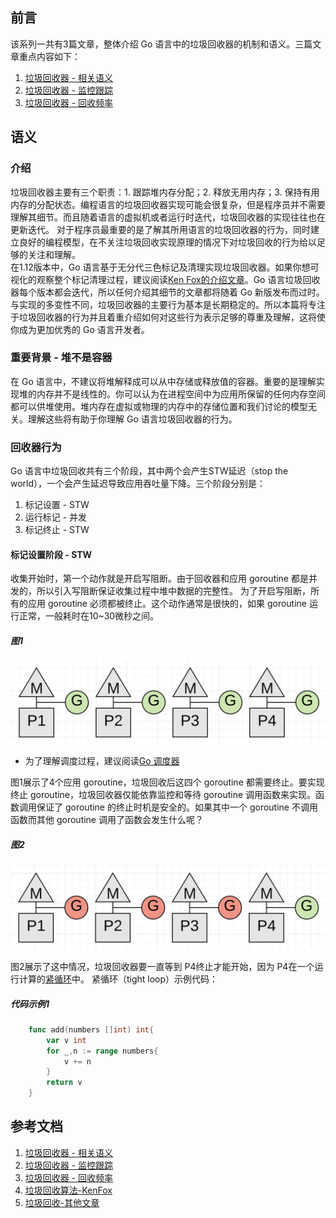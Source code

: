## 前言
该系列一共有3篇文章，整体介绍 Go 语言中的垃圾回收器的机制和语义。三篇文章重点内容如下：
1. [垃圾回收器 - 相关语义](https://www.ardanlabs.com/blog/2018/12/garbage-collection-in-go-part1-semantics.html)
2. [垃圾回收器 - 监控跟踪](https://www.ardanlabs.com/blog/2019/05/garbage-collection-in-go-part2-gctraces.html)
3. [垃圾回收器 - 回收频率](https://www.ardanlabs.com/blog/2019/07/garbage-collection-in-go-part3-gcpacing.html)

## 语义

### 介绍

垃圾回收器主要有三个职责：1. 跟踪堆内存分配；2. 释放无用内存；3. 保持有用内存的分配状态。编程语言的垃圾回收器实现可能会很复杂，但是程序员并不需要理解其细节。而且随着语言的虚拟机或者运行时迭代，垃圾回收器的实现往往也在更新迭代。 对于程序员最重要的是了解其所用语言的垃圾回收器的行为，同时建立良好的编程模型，在不关注垃圾回收实现原理的情况下对垃圾回收的行为给以足够的关注和理解。   
在1.12版本中，Go 语言基于无分代三色标记及清理实现垃圾回收器。如果你想可视化的观察整个标记清理过程，建议阅读[Ken Fox的介绍文章](https://spin.atomicobject.com/2014/09/03/visualizing-garbage-collection-algorithms)。Go 语言垃圾回收器每个版本都会迭代，所以任何介绍其细节的文章都将随着 Go 新版发布而过时。与实现的多变性不同，垃圾回收器的主要行为基本是长期稳定的。所以本篇将专注于垃圾回收器的行为并且着重介绍如何对这些行为表示足够的尊重及理解，这将使你成为更加优秀的 Go 语言开发者。  

### 重要背景 - 堆不是容器

在 Go 语言中，不建议将堆解释成可以从中存储或释放值的容器。重要的是理解实现堆的内存并不是线性的。你可以认为在进程空间中为应用所保留的任何内存空间都可以供堆使用。堆内存在虚拟或物理的内存中的存储位置和我们讨论的模型无关。理解这些将有助于你理解 Go 语言垃圾回收器的行为。

### 回收器行为

Go 语言中垃圾回收共有三个阶段，其中两个会产生STW延迟（stop the world），一个会产生延迟导致应用吞吐量下降。三个阶段分别是：
1. 标记设置 - STW
2. 运行标记 - 并发
3. 标记终止 - STW

####  标记设置阶段 - STW

收集开始时，第一个动作就是开启写阻断。由于回收器和应用 goroutine 都是并发的，所以引入写阻断保证收集过程中堆中数据的完整性。
为了开启写阻断，所有的应用 goroutine 必须都被终止。这个动作通常是很快的，如果 goroutine 运行正常，一般耗时在10~30微秒之间。

##### 图1
![图片](./image/100_figure1.png)
* 为了理解调度过程，建议阅读[Go 调度器](https://www.ardanlabs.com/blog/2018/08/scheduling-in-go-part1.html)

图1展示了4个应用 goroutine，垃圾回收后这四个 goroutine 都需要终止。要实现终止 goroutine，垃圾回收器仅能依靠监控和等待 goroutine 调用函数来实现。函数调用保证了 goroutine 的终止时机是安全的。如果其中一个 goroutine 不调用函数而其他 goroutine 调用了函数会发生什么呢？

##### 图2
![图片](./image/100_figure2.png)

图2展示了这中情况，垃圾回收器要一直等到 P4终止才能开始，因为 P4在一个运行计算的[紧循环](https://github.com/golang/go/issues/10958)中。
紧循环（tight loop）示例代码：

##### 代码示例1
```go
    func add(numbers []int) int{
        var v int
        for _,n := range numbers{
            v += n
        }
        return v
    }
```











## 参考文档
1. [垃圾回收器 - 相关语义](https://www.ardanlabs.com/blog/2018/12/garbage-collection-in-go-part1-semantics.html)
2. [垃圾回收器 - 监控跟踪](https://www.ardanlabs.com/blog/2019/05/garbage-collection-in-go-part2-gctraces.html)
3. [垃圾回收器 - 回收频率](https://www.ardanlabs.com/blog/2019/07/garbage-collection-in-go-part3-gcpacing.html)
4. [垃圾回收算法-KenFox](https://spin.atomicobject.com/2014/09/03/visualizing-garbage-collection-algorithms)
5. [垃圾回收-其他文章](https://github.com/ardanlabs/gotraining/tree/master/reading#garbage-collection)